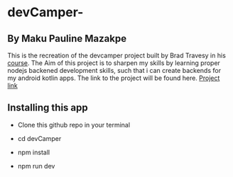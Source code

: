 # devCamper-

## By Maku Pauline Mazakpe

This is the recreation of the devcamper project built by Brad Travesy in his [course](https://www.udemy.com/course/nodejs-api-masterclass/learn/lecture/16581786?start=60#questions). The Aim of this project is to sharpen my skills by learning proper nodejs backened development skills, such that i can create backends for my android kotlin apps. The link to the project will be found here. [Project link](https://tranquil-waters-05395.herokuapp.com/api/v1/bootcamps/)

## Installing this app

- Clone this github repo in your terminal

- cd devCamper

- npm install

- npm run dev
